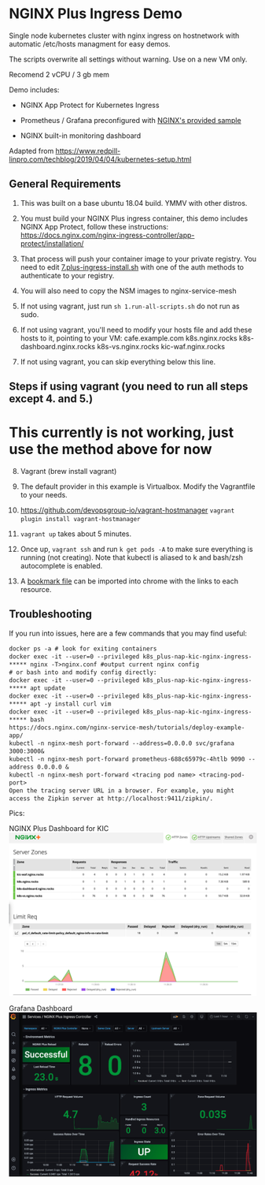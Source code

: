 # NGINX Plus Ingress Demo

Single node kubernetes cluster with nginx ingress on hostnetwork with automatic /etc/hosts managment for easy demos.

The scripts overwrite all settings without warning. Use on a new VM only.

Recomend 2 vCPU / 3 gb mem

Demo includes:

* NGINX App Protect for Kubernetes Ingress

* Prometheus / Grafana preconfigured with [NGINX's provided sample](https://github.com/nginxinc/kubernetes-ingress/tree/master/grafana)

* NGINX built-in monitoring dashboard

Adapted from <https://www.redpill-linpro.com/techblog/2019/04/04/kubernetes-setup.html>

## General Requirements

1. This was built on a base ubuntu 18.04 build. YMMV with other distros.

1. You must build your NGINX Plus ingress container, this demo includes NGINX App Protect, follow these instructions: <https://docs.nginx.com/nginx-ingress-controller/app-protect/installation/>

1. That process will push your container image to your private registry. You need to edit [7.plus-ingress-install.sh](7.plus-ingress-install.sh) with one of the auth methods to authenticate to your registry.

1. You will also need to copy the NSM images to nginx-service-mesh

1. If not using vagrant, just run `sh 1.run-all-scripts.sh` do not run as sudo.

1. If not using vagrant, you'll need to modify your hosts file and add these hosts to it, pointing to your VM: cafe.example.com k8s.nginx.rocks k8s-dashboard.nginx.rocks k8s-vs.nginx.rocks kic-waf.nginx.rocks

1. If not using vagrant, you can skip everything below this line.

## Steps if using vagrant (you need to run all steps except 4. and 5.)

# This currently is not working, just use the method above for now

8. Vagrant (brew install vagrant)

1. The default provider in this example is Virtualbox. Modify the Vagrantfile to your needs.

1. <https://github.com/devopsgroup-io/vagrant-hostmanager> ```vagrant plugin install vagrant-hostmanager```

1. `vagrant up` takes about 5 minutes.

1. Once up, `vagrant ssh` and run `k get pods -A` to make sure everything is running (not creating). Note that kubectl is aliased to k and bash/zsh autocomplete is enabled.

1. A [bookmark file](bookmarks.html) can be imported into chrome with the links to each resource.

## Troubleshooting

If you run into issues, here are a few commands that you may find useful:

```
docker ps -a # look for exiting containers
docker exec -it --user=0 --privileged k8s_plus-nap-kic-nginx-ingress-***** nginx -T>nginx.conf #output current nginx config
# or bash into and modify config directly:
docker exec -it --user=0 --privileged k8s_plus-nap-kic-nginx-ingress-***** apt update
docker exec -it --user=0 --privileged k8s_plus-nap-kic-nginx-ingress-***** apt -y install curl vim
docker exec -it --user=0 --privileged k8s_plus-nap-kic-nginx-ingress-***** bash
https://docs.nginx.com/nginx-service-mesh/tutorials/deploy-example-app/
kubectl -n nginx-mesh port-forward --address=0.0.0.0 svc/grafana 3000:3000&
kubectl -n nginx-mesh port-forward prometheus-688c65979c-4htlb 9090 --address 0.0.0.0 &
kubectl -n nginx-mesh port-forward <tracing pod name> <tracing-pod-port>
Open the tracing server URL in a browser. For example, you might access the Zipkin server at http://localhost:9411/zipkin/.

```

Pics:

NGINX Plus Dashboard for KIC
![NGINX-Dashboard](NGINX-Plus-KIC-Dashboard.png)

Grafana Dashboard
![Grafana Dashboard](grafana-dashboard.png)
